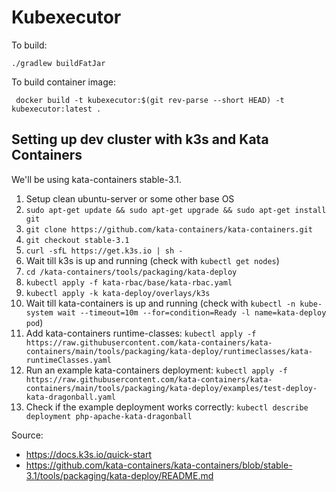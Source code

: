# Kubexecutor
To build:
```shell
./gradlew buildFatJar
```

To build container image:
```shell
 docker build -t kubexecutor:$(git rev-parse --short HEAD) -t kubexecutor:latest .
```

## Setting up dev cluster with k3s and Kata Containers
We'll be using kata-containers stable-3.1.
1. Setup clean ubuntu-server or some other base OS
2. `sudo apt-get update && sudo apt-get upgrade && sudo apt-get install git`
3. `git clone https://github.com/kata-containers/kata-containers.git`
4. `git checkout stable-3.1`
5. `curl -sfL https://get.k3s.io | sh -`
6. Wait till k3s is up and running (check with `kubectl get nodes`)
7. `cd /kata-containers/tools/packaging/kata-deploy`
8. `kubectl apply -f kata-rbac/base/kata-rbac.yaml`
9. `kubectl apply -k kata-deploy/overlays/k3s`
10. Wait till kata-containers is up and running (check with `kubectl -n kube-system wait --timeout=10m --for=condition=Ready -l name=kata-deploy pod`)
11. Add kata-containers runtime-classes: `kubectl apply -f https://raw.githubusercontent.com/kata-containers/kata-containers/main/tools/packaging/kata-deploy/runtimeclasses/kata-runtimeClasses.yaml`
12. Run an example kata-containers deployment: `kubectl apply -f https://raw.githubusercontent.com/kata-containers/kata-containers/main/tools/packaging/kata-deploy/examples/test-deploy-kata-dragonball.yaml`
13. Check if the example deployment works correctly: `kubectl describe deployment php-apache-kata-dragonball`

Source:
* https://docs.k3s.io/quick-start
* https://github.com/kata-containers/kata-containers/blob/stable-3.1/tools/packaging/kata-deploy/README.md
  